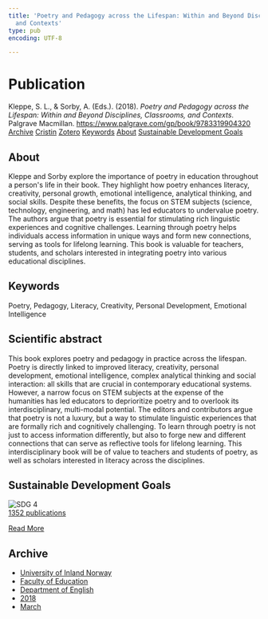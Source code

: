 ```yaml
---
title: 'Poetry and Pedagogy across the Lifespan: Within and Beyond Disciplines, Classrooms,
  and Contexts'
type: pub
encoding: UTF-8

---
```

<h1>Publication</h1>
<article id="csl-bib-container-483AWJF7" class="csl-bib-container">
  <div class="csl-bib-body"> <div class="csl-entry">Kleppe, S. L., &#38; Sorby, A. (Eds.). (2018). <i>Poetry and Pedagogy across the Lifespan: Within and Beyond Disciplines, Classrooms, and Contexts</i>. Palgrave Macmillan. <a href="https://www.palgrave.com/gp/book/9783319904320">https://www.palgrave.com/gp/book/9783319904320</a></div> </div>
  <div class="csl-bib-buttons">
    <a href="#taxonomy-article-483AWJF7" alt="archive" class="csl-bib-button">Archive</a>
    <a href="https://app.cristin.no/results/show.jsf?id=1571061" alt="Cristin" class="csl-bib-button">Cristin</a>
    <a href="http://zotero.org/groups/5881554/items/483AWJF7" alt="Zotero" class="csl-bib-button">Zotero</a>
    <a href="#keywords-article-483AWJF7" alt="keywords" class="csl-bib-button">Keywords</a>
    <a href="#about-article-483AWJF7" alt="about_pub" class="csl-bib-button">About</a>
    <a href="#sdg-article-483AWJF7" alt="sdg" class="csl-bib-button">Sustainable Development Goals</a>
  </div>
  <div id="csl-bib-meta-container-483AWJF7"></div>
</article>
<div id="csl-bib-meta-483AWJF7" class="csl-bib-meta">
  <article id="about-article-483AWJF7" class="about_pub-article">
    <h1>About</h1>
    Kleppe and Sorby explore the importance of poetry in education throughout a person's life in their book. They highlight how poetry enhances literacy, creativity, personal growth, emotional intelligence, analytical thinking, and social skills. Despite these benefits, the focus on STEM subjects (science, technology, engineering, and math) has led educators to undervalue poetry. The authors argue that poetry is essential for stimulating rich linguistic experiences and cognitive challenges. Learning through poetry helps individuals access information in unique ways and form new connections, serving as tools for lifelong learning. This book is valuable for teachers, students, and scholars interested in integrating poetry into various educational disciplines.
  </article>
  <article id="keywords-article-483AWJF7" class="keywords-article">
    <h1>Keywords</h1>
    Poetry, Pedagogy, Literacy, Creativity, Personal Development, Emotional Intelligence
  </article>
  <article id="abstract-article-483AWJF7" class="abstract-article">
    <h1>Scientific abstract</h1>
    This book explores poetry and pedagogy in practice across the lifespan. Poetry is directly linked to improved literacy, creativity, personal development, emotional intelligence, complex analytical thinking and social interaction: all skills that are crucial in contemporary educational systems. However, a narrow focus on STEM subjects at the expense of the humanities has led educators to deprioritize poetry and to overlook its interdisciplinary, multi-modal potential. The editors and contributors argue that poetry is not a luxury, but a way to stimulate linguistic experiences that are formally rich and cognitively challenging. To learn through poetry is not just to access information differently, but also to forge new and different connections that can serve as reflective tools for lifelong learning. This interdisciplinary book will be of value to teachers and students of poetry, as well as scholars interested in literacy across the disciplines.
  </article>
  <article id="sdg-article-483AWJF7" class="sdg-article">
    <h1>Sustainable Development Goals</h1>
    <div class="sdg-container"><div id="sdg4" class="sdg">
        <img src="{{< params subfolder >}}images/sdg/sdg04_en.png" class="image" alt="SDG 4">
        <div class="sdg-overlay">
          <a href="{{< params subfolder >}}en/archive/?sdg=4#archive" class="sdg-publication-count"><span>1352</span> publications</a>
          <p><a href="https://sdgs.un.org/goals/goal4" class="sdg-read-more">Read More</a></p>
        </div>
      </div></div>
  </article>
  <article id="taxonomy-article-483AWJF7" class="taxonomy-article">
    <h1>Archive</h1>
    <ul>
      <li><a href="{{< params subfolder >}}en/archive/?key=3DCRN523">University of Inland Norway</a></li>
      <li><a href="{{< params subfolder >}}en/archive/?key=WYNZA47F">Faculty of Education</a></li>
      <li><a href="{{< params subfolder >}}en/archive/?key=THSB4HN9">Department of English</a></li>
      <li><a href="{{< params subfolder >}}en/archive/?key=97F4IQ2F">2018</a></li>
      <li><a href="{{< params subfolder >}}en/archive/?key=ZFMNMPNX">March</a></li>
    </ul>
  </article>
</div>
